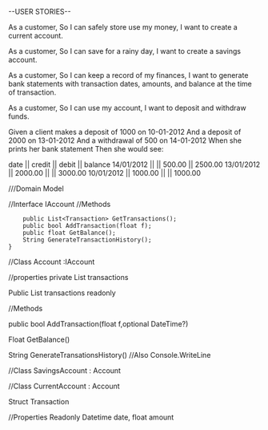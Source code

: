--USER STORIES--

As a customer,
So I can safely store use my money,
I want to create a current account.

As a customer,
So I can save for a rainy day,
I want to create a savings account.

As a customer,
So I can keep a record of my finances,
I want to generate bank statements with transaction dates, amounts, and balance at the time of transaction.

As a customer,
So I can use my account,
I want to deposit and withdraw funds.

Given a client makes a deposit of 1000 on 10-01-2012
And a deposit of 2000 on 13-01-2012
And a withdrawal of 500 on 14-01-2012
When she prints her bank statement
Then she would see:

date       || credit  || debit  || balance
14/01/2012 ||         || 500.00 || 2500.00
13/01/2012 || 2000.00 ||        || 3000.00
10/01/2012 || 1000.00 ||        || 1000.00


///Domain Model

//Interface IAccount
//Methods

        public List<Transaction> GetTransactions();
        public bool AddTransaction(float f);
        public float GetBalance();
        String GenerateTransactionHistory();
    }

//Class Account :IAccount

//properties
private List<Transactions> transactions

Public List<Transactions> transactions readonly


//Methods

public bool AddTransaction(float f,optional DateTime?) 


Float GetBalance()

String GenerateTransationsHistory() //Also Console.WriteLine





//Class SavingsAccount : Account

//Class CurrentAccount : Account


Struct Transaction

//Properties
Readonly
Datetime date, float amount